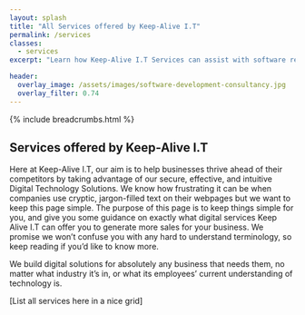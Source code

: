 ```yaml
---
layout: splash
title: "All Services offered by Keep-Alive I.T"
permalink: /services
classes:
  - services
excerpt: "Learn how Keep-Alive I.T Services can assist with software recommendations, or develop bespoke platform specific Software solutions for your home."

header:
  overlay_image: /assets/images/software-development-consultancy.jpg
  overlay_filter: 0.74
---
```


{% include breadcrumbs.html %}

## Services offered by Keep-Alive I.T
Here at Keep-Alive I.T, our aim is to help businesses thrive ahead of their competitors by taking advantage of our secure, effective, and intuitive Digital Technology Solutions. 
We know how frustrating it can be when companies use cryptic, jargon-filled text on their webpages but we want to keep this page simple. The purpose of this page is to keep things simple for you, and give you some guidance on exactly what digital services Keep Alive I.T can offer you to generate more sales for your business. We promise we won’t confuse you with any hard to understand terminology, so keep reading if you’d like to know more.
 
We build digital solutions for absolutely any business that needs them, no matter what industry it’s in, or what its employees’ current understanding of technology is.

[List all services here in a nice grid]